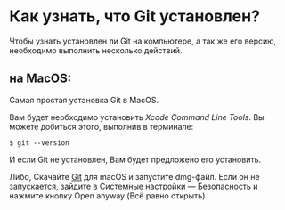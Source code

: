 # Как узнать, что Git установлен?

Чтобы узнать установлен ли Git на компьютере, а так же его версию, необходимо выполнить несколько действий.

## на MacOS:

Самая простая установка Git в MacOS. 

Вам будет необходимо установить *Xcode Command Line Tools*. Вы можете добиться этого, выполнив в терминале:

```bash=
$ git --version
```

И если Git не установлен, Вам будет предложено его установить. 

Либо, Скачайте [Git](https://sourceforge.net/projects/git-osx-installer/) для macOS и запустите dmg-файл. Если он не запускается, зайдите в Системные настройки — Безопасность и нажмите кнопку Open anyway (Всё равно открыть)